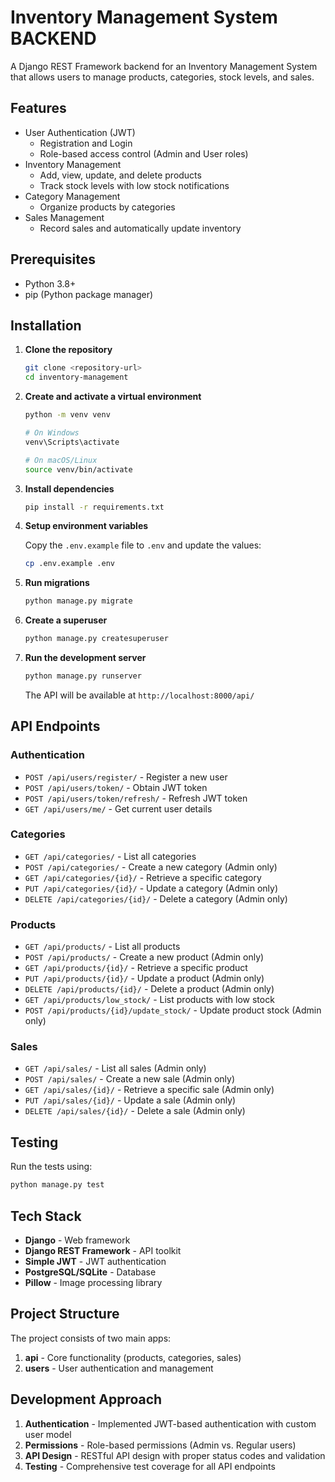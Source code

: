 # Inventory Management System BACKEND

A Django REST Framework backend for an Inventory Management System that allows users to manage products, categories, stock levels, and sales.

## Features

- User Authentication (JWT)
  - Registration and Login
  - Role-based access control (Admin and User roles)
- Inventory Management
  - Add, view, update, and delete products
  - Track stock levels with low stock notifications
- Category Management
  - Organize products by categories
- Sales Management
  - Record sales and automatically update inventory

## Prerequisites

- Python 3.8+
- pip (Python package manager)

## Installation

1. **Clone the repository**

   ```bash
   git clone <repository-url>
   cd inventory-management
   ```

2. **Create and activate a virtual environment**

   ```bash
   python -m venv venv
   
   # On Windows
   venv\Scripts\activate
   
   # On macOS/Linux
   source venv/bin/activate
   ```

3. **Install dependencies**

   ```bash
   pip install -r requirements.txt
   ```

4. **Setup environment variables**

   Copy the `.env.example` file to `.env` and update the values:

   ```bash
   cp .env.example .env
   ```

5. **Run migrations**

   ```bash
   python manage.py migrate
   ```

6. **Create a superuser**

   ```bash
   python manage.py createsuperuser
   ```

7. **Run the development server**

   ```bash
   python manage.py runserver
   ```

   The API will be available at `http://localhost:8000/api/`

## API Endpoints

### Authentication

- `POST /api/users/register/` - Register a new user
- `POST /api/users/token/` - Obtain JWT token
- `POST /api/users/token/refresh/` - Refresh JWT token
- `GET /api/users/me/` - Get current user details

### Categories

- `GET /api/categories/` - List all categories
- `POST /api/categories/` - Create a new category (Admin only)
- `GET /api/categories/{id}/` - Retrieve a specific category
- `PUT /api/categories/{id}/` - Update a category (Admin only)
- `DELETE /api/categories/{id}/` - Delete a category (Admin only)

### Products

- `GET /api/products/` - List all products
- `POST /api/products/` - Create a new product (Admin only)
- `GET /api/products/{id}/` - Retrieve a specific product
- `PUT /api/products/{id}/` - Update a product (Admin only)
- `DELETE /api/products/{id}/` - Delete a product (Admin only)
- `GET /api/products/low_stock/` - List products with low stock
- `POST /api/products/{id}/update_stock/` - Update product stock (Admin only)

### Sales

- `GET /api/sales/` - List all sales (Admin only)
- `POST /api/sales/` - Create a new sale (Admin only)
- `GET /api/sales/{id}/` - Retrieve a specific sale (Admin only)
- `PUT /api/sales/{id}/` - Update a sale (Admin only)
- `DELETE /api/sales/{id}/` - Delete a sale (Admin only)

## Testing

Run the tests using:

```bash
python manage.py test
```

## Tech Stack

- **Django** - Web framework
- **Django REST Framework** - API toolkit
- **Simple JWT** - JWT authentication
- **PostgreSQL/SQLite** - Database
- **Pillow** - Image processing library

## Project Structure

The project consists of two main apps:

1. **api** - Core functionality (products, categories, sales)
2. **users** - User authentication and management

## Development Approach

1. **Authentication** - Implemented JWT-based authentication with custom user model
2. **Permissions** - Role-based permissions (Admin vs. Regular users)
3. **API Design** - RESTful API design with proper status codes and validation
4. **Testing** - Comprehensive test coverage for all API endpoints

